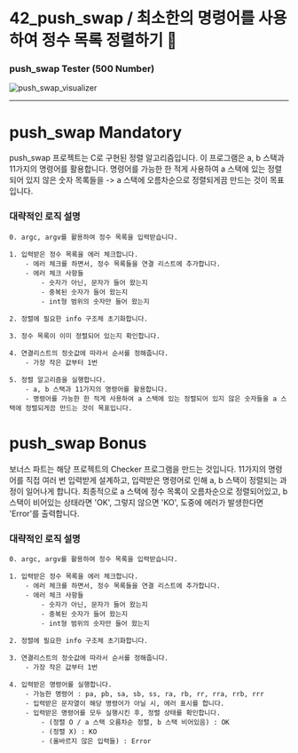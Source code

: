 # 42_push_swap / 최소한의 명령어를 사용하여 정수 목록 정렬하기 🎈

### push_swap Tester (500 Number)
![push_swap_visualizer](https://github.com/JeongRon/42_push_swap/blob/main/video/push_swap_shorts.gif)

---

# push_swap Mandatory

push_swap 프로젝트는 C로 구현된 정렬 알고리즘입니다. 이 프로그램은 a, b 스택과 11가지의 명령어를 활용합니다. 명령어를 가능한 한 적게 사용하여 a 스택에 있는 정렬되어 있지 않은 숫자 목록들을 -> a 스택에 오름차순으로 정렬되게끔 만드는 것이 목표입니다.
<br>

### 대략적인 로직 설명

	0. argc, argv를 활용하여 정수 목록을 입력받습니다.

	1. 입력받은 정수 목록을 에러 체크합니다.
		- 에러 체크를 하면서, 정수 목록들을 연결 리스트에 추가합니다.
		- 에러 체크 사항들
			- 숫자가 아닌, 문자가 들어 왔는지
			- 중복된 숫자가 들어 왔는지
			- int형 범위의 숫자만 들어 왔는지

	2. 정렬에 필요한 info 구조체 초기화합니다.

	3. 정수 목록이 이미 정렬되어 있는지 확인합니다.

	4. 연결리스트의 정숫값에 따라서 순서를 정해줍니다.
		- 가장 작은 값부터 1번

	5. 정렬 알고리즘을 실행합니다. 
		- a, b 스택과 11가지의 명령어를 활용합니다.
		- 명령어를 가능한 한 적게 사용하여 a 스택에 있는 정렬되어 있지 않은 숫자들을 a 스택에 정렬되게끔 만드는 것이 목표입니다.

# push_swap Bonus

보너스 파트는 해당 프로젝트의 Checker 프로그램을 만드는 것입니다. 11가지의 명령어를 직접 여러 번 입력받게 설계하고, 입력받은 명령어로 인해 a, b 스택이 정렬되는 과정이 일어나게 합니다. 최종적으로 a 스택에 정수 목록이 오름차순으로 정렬되어있고, b 스택이 비어있는 상태라면 'OK', 그렇지 않으면 'KO', 도중에 에러가 발생한다면 'Error'를 출력합니다. 
<br>

### 대략적인 로직 설명
	
	0. argc, argv를 활용하여 정수 목록을 입력받습니다.

	1. 입력받은 정수 목록을 에러 체크합니다.
		- 에러 체크를 하면서, 정수 목록들을 연결 리스트에 추가합니다.
		- 에러 체크 사항들
			- 숫자가 아닌, 문자가 들어 왔는지
			- 중복된 숫자가 들어 왔는지
			- int형 범위의 숫자만 들어 왔는지

	2. 정렬에 필요한 info 구조체 초기화합니다.

	3. 연결리스트의 정숫값에 따라서 순서를 정해줍니다.
		- 가장 작은 값부터 1번

	4. 입력받은 명령어를 실행합니다.
		- 가능한 명령어 : pa, pb, sa, sb, ss, ra, rb, rr, rra, rrb, rrr
		- 입력받은 문자열이 해당 명령어가 아닐 시, 에러 표시를 합니다.
		- 입력받은 명령어를 모두 실행시킨 후, 정렬 상태를 확인합니다.
			- (정렬 O / a 스택 오름차순 정렬, b 스택 비어있음) : OK
			- (정렬 X) : KO
			- (올바르지 않은 입력들) : Error